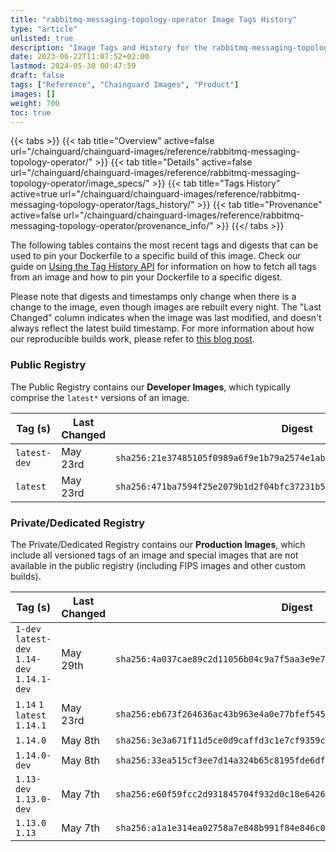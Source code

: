 ```yaml
---
title: "rabbitmq-messaging-topology-operator Image Tags History"
type: "article"
unlisted: true
description: "Image Tags and History for the rabbitmq-messaging-topology-operator Chainguard Image"
date: 2023-06-22T11:07:52+02:00
lastmod: 2024-05-30 00:47:59
draft: false
tags: ["Reference", "Chainguard Images", "Product"]
images: []
weight: 700
toc: true
---
```


{{< tabs >}}
{{< tab title="Overview" active=false url="/chainguard/chainguard-images/reference/rabbitmq-messaging-topology-operator/" >}}
{{< tab title="Details" active=false url="/chainguard/chainguard-images/reference/rabbitmq-messaging-topology-operator/image_specs/" >}}
{{< tab title="Tags History" active=true url="/chainguard/chainguard-images/reference/rabbitmq-messaging-topology-operator/tags_history/" >}}
{{< tab title="Provenance" active=false url="/chainguard/chainguard-images/reference/rabbitmq-messaging-topology-operator/provenance_info/" >}}
{{</ tabs >}}

The following tables contains the most recent tags and digests that can be used to pin your Dockerfile to a specific build of this image. Check our guide on [Using the Tag History API](/chainguard/chainguard-images/using-the-tag-history-api/) for information on how to fetch all tags from an image and how to pin your Dockerfile to a specific digest.

Please note that digests and timestamps only change when there is a change to the image, even though images are rebuilt every night. The "Last Changed" column indicates when the image was last modified, and doesn't always reflect the latest build timestamp. For more information about how our reproducible builds work, please refer to [this blog post](https://www.chainguard.dev/unchained/reproducing-chainguards-reproducible-image-builds).

### Public Registry
The Public Registry contains our **Developer Images**, which typically comprise the `latest*` versions of an image.

| Tag (s)       | Last Changed | Digest                                                                    |
|---------------|--------------|---------------------------------------------------------------------------|
|  `latest-dev` | May 23rd     | `sha256:21e37485105f0989a6f9e1b79a2574e1abc88c01e8b097c12d7681d925af9ddd` |
|  `latest`     | May 23rd     | `sha256:471ba7594f25e2079b1d2f04bfc37231b534cd6991558e7bcd0a21a8613bdae9` |


### Private/Dedicated Registry
The Private/Dedicated Registry contains our **Production Images**, which include all versioned tags of an image and special images that are not available in the public registry (including FIPS images and other custom builds).

| Tag (s)                                       | Last Changed | Digest                                                                    |
|-----------------------------------------------|--------------|---------------------------------------------------------------------------|
|  `1-dev` `latest-dev` `1.14-dev` `1.14.1-dev` | May 29th     | `sha256:4a037cae89c2d11056b04c9a7f5aa3e9e7b0ddd9806ef1c56194be5d7d188e51` |
|  `1.14` `1` `latest` `1.14.1`                 | May 23rd     | `sha256:eb673f264636ac43b963e4a0e77bfef545eb07fe4935c9ce92a0aa2ac5e28cea` |
|  `1.14.0`                                     | May 8th      | `sha256:3e3a671f11d5ce0d9caffd3c1e7cf9359c69b320a476f82a491d37543620ccba` |
|  `1.14.0-dev`                                 | May 8th      | `sha256:33ea515cf3ee7d14a324b65c8195fde6df7f97b7169e73140b49e32970ebde14` |
|  `1.13-dev` `1.13.0-dev`                      | May 7th      | `sha256:e60f59fcc2d931845704f932d0c18e6426f3511a2a3368fd7e6d10a06a754f22` |
|  `1.13.0` `1.13`                              | May 7th      | `sha256:a1a1e314ea02758a7e848b991f84e846c0d41c843eb10014fea1bbd5be1f677c` |

